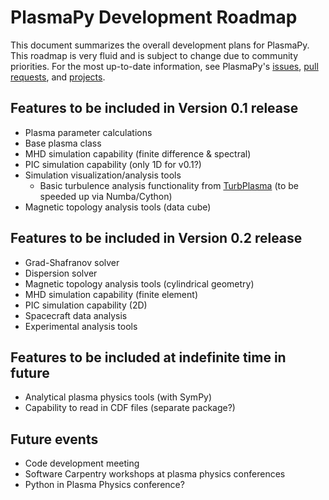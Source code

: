 # PlasmaPy Development Roadmap

This document summarizes the overall development plans for PlasmaPy.
This roadmap is very fluid and is subject to change due to community
priorities.  For the most up-to-date information, see PlasmaPy's
[issues](https://github.com/PlasmaPy/plasmapy/issues), [pull
requests](https://github.com/PlasmaPy/plasmapy/pulls), and
[projects](https://github.com/PlasmaPy/PlasmaPy/projects).

## Features to be included in Version 0.1 release

- Plasma parameter calculations
- Base plasma class
- MHD simulation capability (finite difference & spectral)
- PIC simulation capability (only 1D for v0.1?)
- Simulation visualization/analysis tools
  - Basic turbulence analysis functionality from
    [TurbPlasma](https://github.com/tulasinandan/TurbPlasma) (to be
    speeded up via Numba/Cython)
- Magnetic topology analysis tools (data cube)

## Features to be included in Version 0.2 release

- Grad-Shafranov solver
- Dispersion solver
- Magnetic topology analysis tools (cylindrical geometry)
- MHD simulation capability (finite element)
- PIC simulation capability (2D)
- Spacecraft data analysis
- Experimental analysis tools

## Features to be included at indefinite time in future

- Analytical plasma physics tools (with SymPy)
- Capability to read in CDF files (separate package?)

## Future events

- Code development meeting
- Software Carpentry workshops at plasma physics conferences
- Python in Plasma Physics conference?
